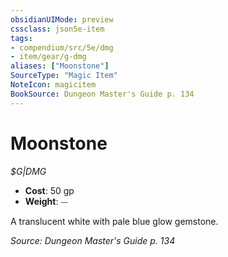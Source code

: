 ```yaml
---
obsidianUIMode: preview
cssclass: json5e-item
tags:
- compendium/src/5e/dmg
- item/gear/g-dmg
aliases: ["Moonstone"]
SourceType: "Magic Item"
NoteIcon: magicitem
BookSource: Dungeon Master's Guide p. 134
---
```

# Moonstone
*$G|DMG*  

- **Cost**: 50 gp
- **Weight**: ⏤

A translucent white with pale blue glow gemstone.

*Source: Dungeon Master's Guide p. 134*
